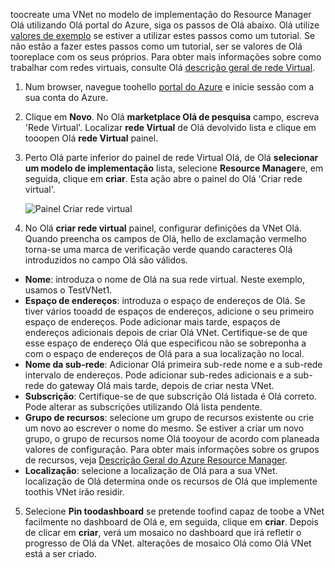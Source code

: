 toocreate uma VNet no modelo de implementação do Resource Manager Olá utilizando Olá portal do Azure, siga os passos de Olá abaixo. Olá utilize [valores de exemplo](#values) se estiver a utilizar estes passos como um tutorial. Se não estão a fazer estes passos como um tutorial, ser se valores de Olá tooreplace com os seus próprios. Para obter mais informações sobre como trabalhar com redes virtuais, consulte Olá [descrição geral de rede Virtual](../articles/virtual-network/virtual-networks-overview.md).

1. Num browser, navegue toohello [portal do Azure](http://portal.azure.com) e inicie sessão com a sua conta do Azure.
2. Clique em **Novo**. No Olá **marketplace Olá de pesquisa** campo, escreva 'Rede Virtual'. Localizar **rede Virtual** de Olá devolvido lista e clique em tooopen Olá **rede Virtual** painel.
3. Perto Olá parte inferior do painel de rede Virtual Olá, de Olá **selecionar um modelo de implementação** lista, selecione **Resource Manager**e, em seguida, clique em **criar**. Esta ação abre o painel do Olá 'Criar rede virtual'.

    ![Painel Criar rede virtual](./media/vpn-gateway-basic-vnet-s2s-rm-portal-include/createvnet.png "Painel Criar rede virtual")
4. No Olá **criar rede virtual** painel, configurar definições da VNet Olá. Quando preencha os campos de Olá, hello de exclamação vermelho torna-se uma marca de verificação verde quando caracteres Olá introduzidos no campo Olá são válidos.

  - **Nome**: introduza o nome de Olá na sua rede virtual. Neste exemplo, usamos o TestVNet1.
  - **Espaço de endereços**: introduza o espaço de endereços de Olá. Se tiver vários tooadd de espaços de endereços, adicione o seu primeiro espaço de endereços. Pode adicionar mais tarde, espaços de endereços adicionais depois de criar Olá VNet. Certifique-se de que esse espaço de endereço Olá que especificou não se sobreponha a com o espaço de endereços de Olá para a sua localização no local.
  - **Nome da sub-rede**: Adicionar Olá primeira sub-rede nome e a sub-rede intervalo de endereços. Pode adicionar sub-redes adicionais e a sub-rede do gateway Olá mais tarde, depois de criar nesta VNet. 
  - **Subscrição**: Certifique-se de que subscrição Olá listada é Olá correto. Pode alterar as subscrições utilizando Olá lista pendente.
  - **Grupo de recursos**: selecione um grupo de recursos existente ou crie um novo ao escrever o nome do mesmo. Se estiver a criar um novo grupo, o grupo de recursos nome Olá tooyour de acordo com planeada valores de configuração. Para obter mais informações sobre os grupos de recursos, veja [Descrição Geral do Azure Resource Manager](../articles/azure-resource-manager/resource-group-overview.md#resource-groups).
  - **Localização**: selecione a localização de Olá para a sua VNet. localização de Olá determina onde os recursos de Olá que implemente toothis VNet irão residir.

5. Selecione **Pin toodashboard** se pretende toofind capaz de toobe a VNet facilmente no dashboard de Olá e, em seguida, clique em **criar**. Depois de clicar em **criar**, verá um mosaico no dashboard que irá refletir o progresso de Olá da VNet. alterações de mosaico Olá como Olá VNet está a ser criado.
